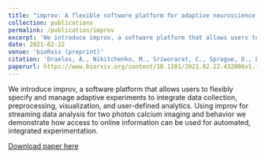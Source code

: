 ```yaml
---
title: "improv: A flexible software platform for adaptive neuroscience experiments"
collection: publications
permalink: /publication/improv
excerpt: 'We introduce improv, a software platform that allows users to flexibly specify and manage adaptive experiments to integrate data collection, preprocessing, visualization, and user-defined analytics. Using improv for streaming data analysis for two photon calcium imaging and behavior we demonstrate how access to online information can be used for automated, integrated experimentation.'
date: 2021-02-22
venue: 'bioRxiv (preprint)'
citation: 'Draelos, A., Nikitchenko, M., Sriworarat, C., Sprague, D., Loring, M. D., Pnevmatikakis, E., Giovannucci, A., Naumann, E. A., and Pearson, J. M. (2021). "improv: A flexible software platform for adaptive neuroscience experiments." bioRxiv:10.1101/2021.02.22.432006'
paperurl: https://www.biorxiv.org/content/10.1101/2021.02.22.432006v1.full.pdf
---
```

We introduce improv, a software platform that allows users to flexibly specify and manage adaptive experiments to integrate data collection, preprocessing, visualization, and user-defined analytics. Using improv for streaming data analysis for two photon calcium imaging and behavior we demonstrate how access to online information can be used for automated, integrated experimentation.

[Download paper here](https://www.biorxiv.org/content/10.1101/2021.02.22.432006v1.full.pdf)
